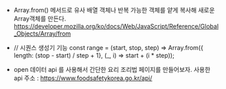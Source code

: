 - Array.from() 메서드로 유사 배열 객체나 반복 가능한 객체를 얕게 복사해 새로운 Array객체를 만든다. 
https://developer.mozilla.org/ko/docs/Web/JavaScript/Reference/Global_Objects/Array/from

- // 시퀀스 생성기 기능
const range = (start, stop, step) => Array.from({ length: (stop - start) / step + 1}, (_, i) => start + (i * step));

- open 데이터 api 를 사용해서 간단한 요리 조리법 페이지를 만들어보자. 
사용한 api 주소 : https://www.foodsafetykorea.go.kr/api/

